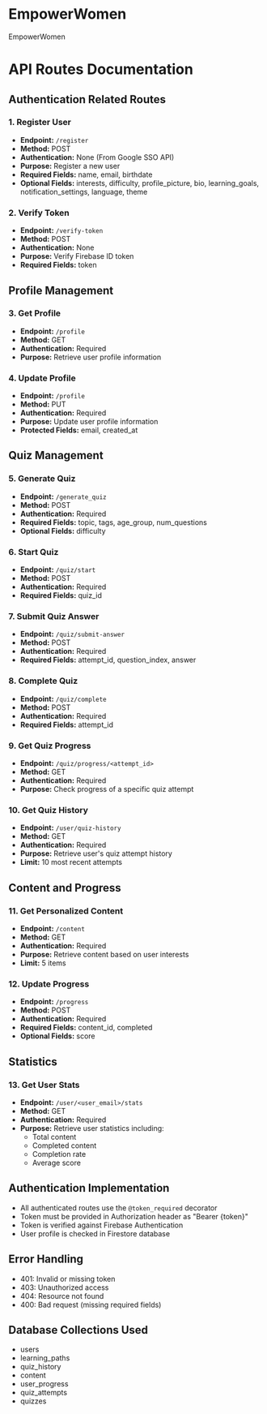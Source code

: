 # EmpowerWomen
EmpowerWomen
# API Routes Documentation

## Authentication Related Routes

### 1. Register User
- **Endpoint:** `/register`
- **Method:** POST
- **Authentication:** None (From Google SSO API)
- **Purpose:** Register a new user
- **Required Fields:** name, email, birthdate
- **Optional Fields:** interests, difficulty, profile_picture, bio, learning_goals, notification_settings, language, theme

### 2. Verify Token
- **Endpoint:** `/verify-token`
- **Method:** POST
- **Authentication:** None
- **Purpose:** Verify Firebase ID token
- **Required Fields:** token

## Profile Management

### 3. Get Profile
- **Endpoint:** `/profile`
- **Method:** GET
- **Authentication:** Required
- **Purpose:** Retrieve user profile information

### 4. Update Profile
- **Endpoint:** `/profile`
- **Method:** PUT
- **Authentication:** Required
- **Purpose:** Update user profile information
- **Protected Fields:** email, created_at

## Quiz Management

### 5. Generate Quiz
- **Endpoint:** `/generate_quiz`
- **Method:** POST
- **Authentication:** Required
- **Required Fields:** topic, tags, age_group, num_questions
- **Optional Fields:** difficulty

### 6. Start Quiz
- **Endpoint:** `/quiz/start`
- **Method:** POST
- **Authentication:** Required
- **Required Fields:** quiz_id

### 7. Submit Quiz Answer
- **Endpoint:** `/quiz/submit-answer`
- **Method:** POST
- **Authentication:** Required
- **Required Fields:** attempt_id, question_index, answer

### 8. Complete Quiz
- **Endpoint:** `/quiz/complete`
- **Method:** POST
- **Authentication:** Required
- **Required Fields:** attempt_id

### 9. Get Quiz Progress
- **Endpoint:** `/quiz/progress/<attempt_id>`
- **Method:** GET
- **Authentication:** Required
- **Purpose:** Check progress of a specific quiz attempt

### 10. Get Quiz History
- **Endpoint:** `/user/quiz-history`
- **Method:** GET
- **Authentication:** Required
- **Purpose:** Retrieve user's quiz attempt history
- **Limit:** 10 most recent attempts

## Content and Progress

### 11. Get Personalized Content
- **Endpoint:** `/content`
- **Method:** GET
- **Authentication:** Required
- **Purpose:** Retrieve content based on user interests
- **Limit:** 5 items

### 12. Update Progress
- **Endpoint:** `/progress`
- **Method:** POST
- **Authentication:** Required
- **Required Fields:** content_id, completed
- **Optional Fields:** score

## Statistics

### 13. Get User Stats
- **Endpoint:** `/user/<user_email>/stats`
- **Method:** GET
- **Authentication:** Required
- **Purpose:** Retrieve user statistics including:
  - Total content
  - Completed content
  - Completion rate
  - Average score

## Authentication Implementation
- All authenticated routes use the `@token_required` decorator
- Token must be provided in Authorization header as "Bearer {token}"
- Token is verified against Firebase Authentication
- User profile is checked in Firestore database

## Error Handling
- 401: Invalid or missing token
- 403: Unauthorized access
- 404: Resource not found
- 400: Bad request (missing required fields)

## Database Collections Used
- users
- learning_paths
- quiz_history
- content
- user_progress
- quiz_attempts
- quizzes